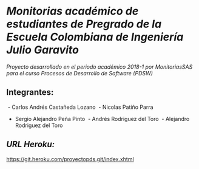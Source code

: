 ***Monitorias académico de estudiantes de Pregrado de la Escuela Colombiana de Ingeniería Julio Garavito***
======
*Proyecto desarrollado en el periodo académico 2018-1 por MonitoriasSAS para el curso Procesos de Desarrollo de Software (PDSW)*

Integrantes:
  -------
  - Carlos Andrés Castañeda Lozano
  - Nicolas Patiño Parra
  - Sergio Alejandro Peña Pinto
  - Andrés Rodriguez del Toro
  - Alejandro Rodriguez del Toro

## *URL Heroku:*
https://git.heroku.com/proyectopds.git/index.xhtml

